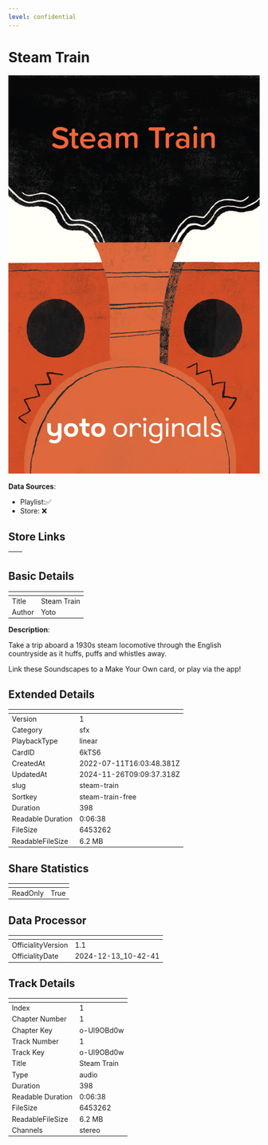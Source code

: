 ```yaml
---
level: confidential
---
```

# Steam Train

![card_[6kTS6].png](../../img/cards/card_[6kTS6].png)

**Data Sources**: 

- Playlist:✅
- Store: ❌


## Store Links

| <!-- --> | <!-- --> |
| - | - |


## Basic Details

| <!-- --> | <!-- --> |
| - | - |
| Title | Steam Train |
| Author | Yoto |

**Description**:

Take a trip aboard a 1930s steam locomotive through the English countryside as it huffs, puffs and whistles away.

Link these Soundscapes to a Make Your Own card, or play via the app!


## Extended Details

| <!-- --> | <!-- --> |
| - | - |
| Version | 1 |
| Category | sfx |
| PlaybackType | linear |
| CardID | 6kTS6 |
| CreatedAt | 2022-07-11T16:03:48.381Z |
| UpdatedAt | 2024-11-26T09:09:37.318Z |
| slug | steam-train |
| Sortkey | steam-train-free |
| Duration | 398 |
| Readable Duration | 0:06:38 |
| FileSize | 6453262 |
| ReadableFileSize | 6.2 MB |


## Share Statistics

| <!-- --> | <!-- --> |
| - | - |
| ReadOnly | True |


## Data Processor

| <!-- --> | <!-- --> |
| - | - |
| OfficialityVersion | 1.1
| OfficialityDate | 2024-12-13_10-42-41


## Track Details

| <!-- --> | <!-- --> |
| - | - |
| Index | 1 |
| Chapter Number | 1 |
| Chapter Key | o-Ul9OBd0w |
| Track Number | 1 |
| Track Key | o-Ul9OBd0w |
| Title | Steam Train |
| Type | audio |
| Duration | 398 |
| Readable Duration | 0:06:38 |
| FileSize | 6453262 |
| ReadableFileSize | 6.2 MB |
| Channels | stereo |

